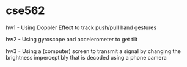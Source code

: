 # cse562

hw1 - Using Doppler Effect to track push/pull hand gestures

hw2 - Using gyroscope and accelerometer to get tilt

hw3 - Using a (computer) screen to transmit a signal by changing the brightness imperceptibly that is decoded using a phone camera 

